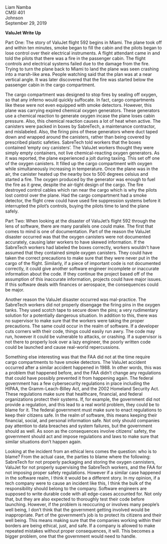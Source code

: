 Liam Namba \
CMSI 401 \
Johnson \
September 29, 2019

**ValuJet Write Up**


Part One:
	The story of ValuJet flight 592 begins in Miami. The plane took off and within ten minutes, smoke began to fill the cabin and the pilots began to lose control over their electrical instruments. A flight attendant came in and told the pilots that there was a fire in the passenger cabin. The flight controls and electrical systems failed due to the damage from the fire. Trying to turn the plane back to Miami to land the plane was seen crashing into a marsh-like area. People watching said that the plan was at a near vertical angle. It was later discovered that the fire was started below the passenger cabin in the cargo compartment.
	
	
 The cargo compartment was designed to stop fires by sealing off oxygen, so that any inferno would quickly suffocate. In fact, cargo compartments like these were not even equipped with smoke detectors. However, this plane was carrying expired chemical oxygen generators. These generators use a chemical reaction to generate oxygen incase the plane loses cabin pressure. Also, this chemical reaction causes a lot of heat when active. The canisters were packed in boxes by SabreTech, a maintenance contractor, and mislabeled. Also, the firing pins of these generators where duct taped down and wrapped around the canisters, rather than being covered by prescribed plastic safeties. SabreTech told workers that the boxes contained ‘empty oxy canisters’. The ValuJet workers thought they were simply empty containers, not live chemical-reacting oxygen generators. 
As it was reported, the plane experienced a jolt during taxiing. This set off one of the oxygen canisters. It filled up the cargo compartment with oxygen while simultaneously increasing in temperature. Once the plane was in the air, the canister heated up the nearby box to 500 degrees celsius and started a fire. The oxygen produced by the generator was enough to fuel the fire as it grew, despite the air-tight design of the cargo. The fire destroyed control cables which ran near the cargo which is why the pilots lost control over the plane. Had the cargo compartment had a smoke detector, the flight crew could have used fire suppression systems before it interrupted the pilot’s controls, buying the pilots time to land the plane safely.


Part Two:
	When looking at the disaster of ValuJet’s flight 592 through the lens of software, there are many parallels one could make. The first that comes to mind is one of documentation. Part of the reason the ValuJet disaster occurred was that the oxygen canisters were not documented accurately, causing later workers to have skewed information. If the SabreTech workers had labeled the boxes correctly, workers wouldn't have assumed that they contained simple oxygen canisters. They could have taken the correct precautions to make sure that they were never put in the cargo of the flight. Similarly, if a piece of important code is not documented correctly, it could give another software engineer incomplete or inaccurate information about the code. If they continue the project based off of the assumption of this inaccurate information, projects could have major issues. If this software deals with finances or aerospace, the consequences could be major.
	
	
Another reason the ValuJet disaster occurred was mal-practice. The SabreTech workers did not properly disengage the firing pins in the oxygen tanks. They used scotch tape to secure down the pins; a very rudimentary solution for a potentially dangerous situation. In addition to this, there was no supervisor to make sure that the workers were taking the proper precautions. The same could occur in the realm of software. If a developer cuts corners with their code, things could easily run awry. The code may run, however it could be vulnerable to attacks, or crashing. If a supervisor is not there to properly look over a lazy engineer, the poorly written code could be launched and cause real-world repercussions.
	
	
Something else interesting was that the FAA did not at the time require cargo compartments to have smoke detectors. The ValuJet accident occurred after a similar accident happened in 1988. In other words, this was a problem that happened before, and the FAA didn’t change any regulations that could have possibly prevented it from happening again. The federal government has a few cybersecurity regulations in place including the HIPAA, the Gramm-Leach-Billey Act, and the 2002 Homeland Security Act. These regulations make sure that healthcare, financial, and federal organizations protect their systems. If, for example, the government did not provide a regulation, and this lead to a real world problem, they could be to blame for it. The federal government must make sure to enact regulations to keep their citizens safe. In the realm of software, this means keeping their financial, social, and personal information safe. Not only should companies pay attention to data breaches and system failures, but the government should as well. As soon as the consequences involve citizens’ safety, the government should act and impose regulations and laws to make sure that similar situations don’t happen again.
	
	
Looking at the incident from an ethical lens comes the question: who is to blame? From the actual case, the parties to blame where the following: SabreTech for not properly packaging and storing the oxygen cannisters, ValuJet for not properly supervising the SabreTech workers, and the FAA for not imposing proper safety regulations. However if a similar case happened in the software realm, I think it would be a different story. In my opinion, if a tech company were to cause an incident like this, I think the bulk of the responsibility should belong to the company. Software engineers are supposed to write durable code with all edge-cases accounted for. Not only that, but they are also expected to thoroughly test their code before launching. However, if the problem is reoccuring or involves many people’s well being, I don’t think that the government getting involved would be inappropriate. Part of the government’s job is to protect its citizens and their well being. This means making sure that the companies working within their borders are being ethical, just, and safe. If a company is allowed to make repeated mistakes without proper consequences, it will. This becomes a bigger problem, one that the government would need to handle. 
